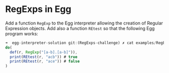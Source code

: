 # RegExps in Egg

Add a function `RegExp` to the Egg interpreter allowing the creation of Regular Expression objects.
Add also a function `REtest` so that the 
following Egg program 
works:

```js
➜  egg-interpreter-solution git:(RegExps-challenge) ✗ cat examples/RegExps-challenge-1.egg 
do(
  def(r, RegExp("[a-b].[a-b]")),
  print(REtest(r, "acb")) # true
  print(REtest(r, "ace")) # false
)
```